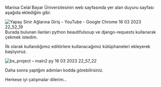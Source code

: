 Manisa Celal Bayar Üniversitesinin web sayfasında yer alan duyuru sayfası aşağıda eklediğim gibi:

![Yapay Sinir Ağlarına Giriş - YouTube - Google Chrome 16 03 2023 22_52_19](https://user-images.githubusercontent.com/76753651/225737641-d949a9c5-6abd-42d0-b25e-9069a10f43c4.png)
Burada bulunan ilanları python beautifulsoup ve django-requests kullanarak çekmek istedim.

İlk olarak kullandığımız editörlere kullanacağımız kütüphaneleri ekleyerek başlıyoruz.

![bs_project – main2 py 16 03 2023 22_57_22](https://user-images.githubusercontent.com/76753651/225739387-e9089197-dd61-42a1-bf54-96452fa87d27.png)

Daha sonra yaptğım adımları kodda görebilirsiniz.

Herkese iyi çalışmalar dilerim...
